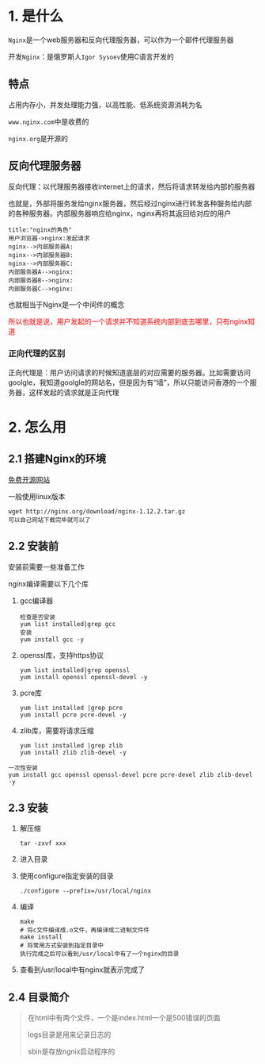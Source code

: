 # 1. 是什么

`Nginx`是一个web服务器和反向代理服务器，可以作为一个邮件代理服务器

开发`Nginx`：是俄罗斯人`Igor Sysoev`使用C语言开发的

## 特点

占用内存小，并发处理能力强，以高性能、低系统资源消耗为名

`www.nginx.com`中是收费的

`nginx.org`是开源的

## 反向代理服务器

反向代理：以代理服务器接收internet上的请求，然后将请求转发给内部的服务器

也就是，外部将服务发给nginx服务器，然后经过nginx进行转发各种服务给内部的各种服务器。内部服务器响应给nginx，nginx再将其返回给对应的用户

```sequence
title:"nginx的角色"
用户浏览器->nginx:发起请求
nginx-->内部服务器A:
nginx-->内部服务器B:
nginx-->内部服务器C:
内部服务器A-->nginx:
内部服务器B-->nginx:
内部服务器C-->nginx:
```

也就相当于Nginx是一个中间件的概念

<font color="red">所以也就是说，用户发起的一个请求并不知道系统内部到底去哪里，只有nginx知道</font>

### 正向代理的区别

正向代理是：用户访问请求的时候知道底层的对应需要的服务器。比如需要访问goolgle，我知道goolgle的网站名，但是因为有“墙”，所以只能访问香港的一个服务器，这样发起的请求就是正向代理

# 2. 怎么用

## 2.1 搭建Nginx的环境

[免费开源网站](http://nginx.org)

一般使用linux版本

```
wget http://nginx.org/download/nginx-1.12.2.tar.gz
可以自己网站下载完毕就可以了
```

## 2.2 安装前

安装前需要一些准备工作

nginx编译需要以下几个库

1. gcc编译器

   ```
   检查是否安装
   yum list installed|grep gcc
   安装
   yum install gcc -y
   ```

2. openssl库，支持https协议

   ```
   yum list installed|grep openssl
   yum install openssl openssl-devel -y
   ```

3. pcre库

   ```
   yum list installed |grep pcre
   yum install pcre pcre-devel -y
   ```

4. zlib库，需要将请求压缩

   ````
   yum list installed |grep zlib
   yum install zlib zlib-devel -y
   ````

```
一次性安装
yum install gcc openssl openssl-devel pcre pcre-devel zlib zlib-devel -y
```



## 2.3 安装

1. 解压缩

   ```
   tar -zxvf xxx
   ```

2. 进入目录

3. 使用configure指定安装的目录

   ```
   ./configure --prefix=/usr/local/nginx
   ```

4. 编译

   ```
   make
   # 将c文件编译成.o文件，再编译成二进制文件件
   make install 
   # 将常用方式安装到指定目录中
   执行完成之后可以看到/usr/local中有了一个nginx的目录
   ```

5. 查看到/usr/local中有nginx就表示完成了

## 2.4 目录简介

> 在html中有两个文件，一个是index.html一个是500错误的页面
>
> logs目录是用来记录日志的
>
> sbin是存放ngnix启动程序的